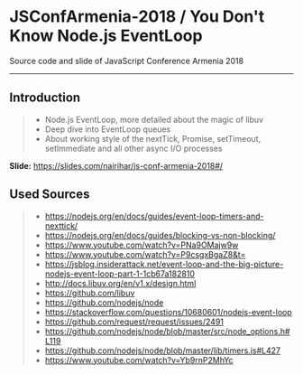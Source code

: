 # JSConfArmenia-2018 / You Don't Know Node.js EventLoop
Source code and slide of JavaScript Conference Armenia 2018

----------
## Introduction

> - Node.js EventLoop, more detailed about the magic of libuv
> - Deep dive into EventLoop queues
> - About working style of the nextTick, Promise, setTimeout, setImmediate and all other async I/O processes

**Slide:** https://slides.com/nairihar/js-conf-armenia-2018#/

## Used Sources

> - https://nodejs.org/en/docs/guides/event-loop-timers-and-nexttick/
> - https://nodejs.org/en/docs/guides/blocking-vs-non-blocking/
> - https://www.youtube.com/watch?v=PNa9OMajw9w
> - https://www.youtube.com/watch?v=P9csgxBgaZ8&t=
> - https://jsblog.insiderattack.net/event-loop-and-the-big-picture-nodejs-event-loop-part-1-1cb67a182810
> - http://docs.libuv.org/en/v1.x/design.html
> - https://github.com/libuv
> - https://github.com/nodejs/node
> - https://stackoverflow.com/questions/10680601/nodejs-event-loop
> - https://github.com/request/request/issues/2491
> - https://github.com/nodejs/node/blob/master/src/node_options.h#L119
> - https://github.com/nodejs/node/blob/master/lib/timers.js#L427
> - https://www.youtube.com/watch?v=Yb9rnP2MhYc